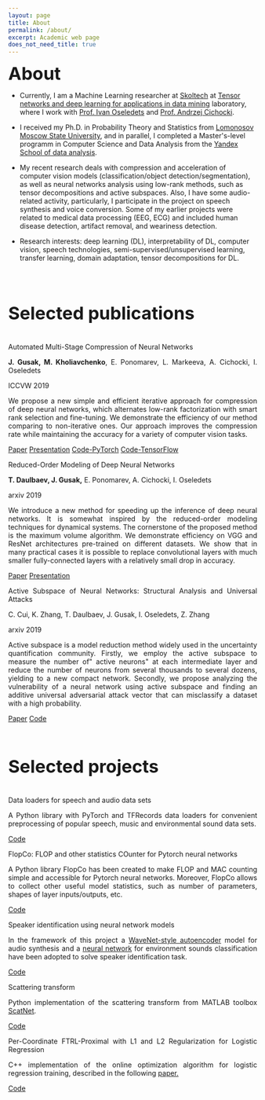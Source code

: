 ```yaml
---
layout: page
title: About
permalink: /about/
excerpt: Academic web page
does_not_need_title: true
---
```

<h1 style="margin:0px; font-size: 36px">About</h1>

- Currently, I am a Machine Learning researcher at <a href="https://faculty.skoltech.ru/people/juliagusak">Skoltech</a> at <a href="http://www.deeptensor.ml/team.html">Tensor networks and deep learning for applications in data mining</a> laboratory, where I work with <a href="https://scholar.google.com/citations?user=5kMqBQEAAAAJ&hl=en">Prof. Ivan Oseledets</a> and <a href="https://scholar.google.com/citations?user=wpZDx1cAAAAJ&hl=en">Prof. Andrzej Cichocki</a>.

- I received my Ph.D. in Probability Theory and Statistics from <a href="https://www.msu.ru/en/">Lomonosov Moscow State University</a>, and in parallel, I completed a Master's-level programm in Computer Science and Data Analysis from the <a href="https://yandexdataschool.com/">Yandex School of data analysis</a>.

- My recent research deals with compression and acceleration of computer vision models (classification/object detection/segmentation),  as well as neural networks analysis using low-rank methods, such as tensor decompositions and active subspaces.  Also, I have some audio-related activity,  particularly, I participate in the project on speech synthesis and voice conversion. Some of my earlier projects were related to medical data processing (EEG, ECG)  and included human disease detection, artifact removal, and weariness detection.

- Research interests: deep learning (DL), interpretability of DL, computer vision, speech technologies, semi-supervised/unsupervised learning, transfer learning, domain adaptation, tensor decompositions for DL.


<br/>
<div class="scaleIcons">
<center>
    <a class="hovernounderline" href="https://docs.google.com/document/d/1ykxd4l7kpEF0gWiyk-msFoLbVSlY-mBO2yond_nfWto/edit?usp=sharing">
        <i class="svg-icon cv"></i>
    </a>
    <a class="hovernounderline" href="https://github.com/{{ site.footer-links.github }}">
        <i class="svg-icon github"></i>
    </a>
    <a class="hovernounderline" href="https://scholar.google.com/citations?hl=en&user={{ site.footer-links.googlescholar }}">
        <i class="svg-icon googlescholar"></i>
    </a>
    <a class="hovernounderline" href="https://www.linkedin.com/in/{{ site.footer-links.linkedin }}">
        <i class="svg-icon linkedin"></i>
    </a>
    <a class="hovernounderline" href="https://www.twitter.com/{{ site.footer-links.twitter }}">
        <i class="svg-icon twitter"></i>
    </a>
</center>
</div>

<h1 style="font-size: 36px">Selected publications</h1>
<!-- <> -->
<div class="row publications">
    <div class="col-sm-5 vcenter marginbottom">
        <img class="img-responsive pub-image" src="/assets/about/musco.png" alt=""/>
    </div>
    <div class="col-sm-7 vcenter" style="margin-right: -4px; text-align: justify;">
        <p class="title">Automated Multi-Stage Compression of Neural Networks</p>
        <p class="authors"> <b>J. Gusak, M. Kholiavchenko</b>, E. Ponomarev, L. Markeeva, A. Cichocki, I. Oseledets</p>
        <p class="conf">ICCVW 2019</p>
        <p class="description">
            We propose a new simple and efficient iterative approach for compression of deep neural networks, which alternates low-rank factorization with smart rank selection and fine-tuning. We demonstrate the efficiency of our method comparing to non-iterative ones. Our approach improves the compression rate while maintaining the accuracy for a variety of computer vision tasks.
        </p>
        <div class="links">
            <a href="http://openaccess.thecvf.com/content_ICCVW_2019/papers/LPCV/Gusak_Automated_Multi-Stage_Compression_of_Neural_Networks_ICCVW_2019_paper.pdf">Paper</a>
            <a href="https://rebootingcomputing.ieee.org/images/files/pdf/iccv-2019_julia-gusak.pdf">Presentation</a>
            <a href="https://github.com/musco-ai/musco-pytorch">Code-PyTorch</a>
            <a href="https://github.com/musco-ai/musco-tf">Code-TensorFlow</a>
        </div>
    </div>
</div>

<div class="row publications">
    <div class="col-sm-5 vcenter marginbottom">
        <img class="img-responsive pub-image" src="/assets/about/ron.png" alt=""/>
    </div>
    <div class="col-sm-7 vcenter" style="margin-right: -4px; text-align: justify;">
        <p class="title">Reduced-Order Modeling of Deep Neural Networks</p>
        <p class="authors"><b>T. Daulbaev, J. Gusak,</b> E. Ponomarev, A. Cichocki, I. Oseledets</p>
        <p class="conf">arxiv 2019</p>
        <p class="description">
            We introduce a new method for speeding up the inference of deep neural networks. It is somewhat inspired by the reduced-order modeling techniques for dynamical systems. The cornerstone of the proposed method is the maximum volume algorithm. We demonstrate efficiency on VGG and ResNet architectures pre-trained on different datasets. We show that in many practical cases it is possible to replace convolutional layers with much smaller fully-connected layers with a relatively small drop in accuracy.
        </p>
        <div class="links">
            <a href="https://arxiv.org/pdf/1910.06995">Paper</a>
            <a href="#">Presentation</a>
        </div>
    </div>
</div>

<div class="row publications">
    <div class="col-sm-5 vcenter marginbottom">
        <img class="img-responsive pub-image" src="/assets/about/asnet.png" alt=""/>
    </div>
    <div class="col-sm-7 vcenter" style="margin-right: -4px; text-align: justify;">
        <p class="title">Active Subspace of Neural Networks: Structural Analysis and Universal Attacks</p>
        <p class="authors"> C. Cui, K. Zhang, T. Daulbaev, J. Gusak, I. Oseledets, Z. Zhang</p>
        <p class="conf">arxiv 2019</p>
        <p class="description">
            Active subspace is a model reduction method widely used in the uncertainty quantification community. Firstly, we employ the active subspace to measure the number of" active neurons" at each intermediate layer and reduce the number of neurons from several thousands to several dozens, yielding to a new compact network. Secondly, we propose analyzing the vulnerability of a neural network using active subspace and finding an additive universal adversarial attack vector that can misclassify a dataset with a high probability.
        </p>
        <div class="links">
            <a href="https://arxiv.org/pdf/1910.13025.pdf">Paper</a>
            <a href="https://github.com/chunfengc/ASNet">Code</a>
        </div>
    </div>
</div>

<br/>
<h1 style="font-size: 36px">Selected projects</h1>
<!-- < -->
<!-- <div id="projects"> -->
<div class="row projects">
    <div class="col col-sm-3 vcenter imgcol marginbottom">
        <img class="img-responsive proj-img" src="/assets/about/dataloaders.jpg" alt=""/>
    </div>
    <div class="col col-sm-9 vcenter" style="margin-right: -4px; text-align: justify;">
        <p class="title">Data loaders for speech and audio data sets</p>
        <p class="description">
        A Python library with PyTorch and TFRecords data loaders for convenient preprocessing of popular speech, music and environmental sound data sets.
        </p>
        <div class="links">
            <a href="https://github.com/juliagusak/dataloaders">Code</a>
        </div>
    </div>
</div>

<div class="row projects">
    <div class="col col-sm-3 vcenter imgcol marginbottom">
        <img class="img-responsive proj-img" src="/assets/about/flopco.jpg" alt=""/>
    </div>
    <div class="col col-sm-9 vcenter" style="margin-right: -4px; text-align: justify;">
        <p class="title">FlopCo: FLOP and other statistics COunter for Pytorch neural networks</p>
        <p class="description">
        A Python library FlopCo has been created to make FLOP and MAC counting simple and accessible for  Pytorch  neural networks. Moreover, FlopCo allows to collect other useful model statistics, such as number of parameters, shapes of layer inputs/outputs, etc.
        </p>
        <div class="links">
            <a href="https://github.com/juliagusak/flopco-pytorch">Code</a>
        </div>
    </div>
</div>

<div class="row projects">
    <div class="col col-sm-3 vcenter imgcol marginbottom">
        <img class="img-responsive proj-img" src="/assets/about/audio_classification.jpg" alt=""/>
    </div>
    <div class="col col-sm-9 vcenter" style="margin-right: -4px; text-align: justify;">
        <p class="title">Speaker identification using neural network models</p>
        <p class="description">
        In the framework of this project a <a href="https://arxiv.org/abs/1704.01279">WaveNet-style autoencoder</a> model for audio synthesis and a <a href="https://arxiv.org/abs/1711.10282">neural network</a> for environment sounds classification have been adopted to solve speaker identification task. 
        </p>
        <div class="links">
            <a href="https://github.com/juliagusak/audio_classification">Code</a>
        </div>
    </div>
</div>

<div class="row projects">
    <div class="col col-sm-3 vcenter imgcol marginbottom">
        <img class="img-responsive proj-img" src="/assets/about/scatnet.png" alt=""/>
    </div>
    <div class="col col-sm-9 vcenter" style="margin-right: -4px; text-align: justify;">
        <p class="title">Scattering transform</p>
        <p class="description">
         Python implementation of the scattering transform from MATLAB toolbox <a href="https://www.di.ens.fr/data/software/scatnet">ScatNet</a>. 
        </p>
        <div class="links">
            <a href="https://github.com/juliagusak/scatnet_python">Code</a>
        </div>
    </div>
</div>

<div class="row projects">
    <div class="col col-sm-3 vcenter imgcol marginbottom">
        <img class="img-responsive proj-img" src="/assets/about/ftrl-proximal.png" alt=""/>
    </div>
    <div class="col col-sm-9 vcenter" style="margin-right: -4px; text-align: justify;">
        <p class="title">Per-Coordinate FTRL-Proximal with L1 and L2 Regularization for Logistic Regression</p>
        <p class="description">
         C++ implementation of the online optimization algorithm for logistic regression training, described in the following <a href="http://static.googleusercontent.com/media/research.google.com/en//pubs/archive/41159.pdf">paper.</a> 
        </p>
        <div class="links">
            <a href="https://github.com/juliagusak/ftrl-proximal">Code</a>
        </div>
    </div>
</div>

